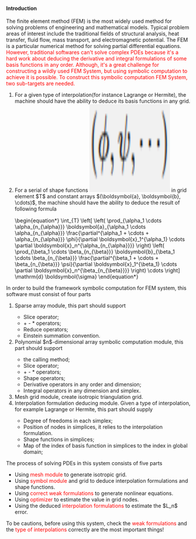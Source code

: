 <h4><b>Introduction</b></h4>
The finite element method (FEM) is the most widely used method for solving problems of engineering and mathematical models.
Typical problem areas of interest include the traditional fields of structural analysis, heat transfer, fluid flow, mass transport, and electromagnetic potential.
The FEM is a particular numerical method for solving partial differential equations.<br>
<font color="red">
However, traditional softwares can't solve complex PDEs because it's a hard work about deducing the derivative and integral formulations of some basis functions in any order.
Although, it's a great challenge for constructing a wildly used FEM System, but using symbolic computation to achieve it is possible.
To construct this symbolic computation FEM System, two sub-targets are needed.
</font><br>
<ol>
    <li>For a given type of interpolation(for instance Lagrange or Hermite), the machine should have the ability to deduce its basis functions in any grid.</li>
    <li>For a serial of shape functions <a><img src="https://github.com/LizhengMathAi/symbol_FEM/blob/main/src/1.png" width="220" height="240" /></a> in grid element $T$ and constant arrays $(\boldsymbol{a}, \boldsymbol{b}, \cdots)$, the machine should have the ability to deduce the result of following formula
    <p style="font-size:1.5vw">
    \begin{equation*}
        \int_{T}
        \left[
        \left( \prod_{\alpha_1 \cdots \alpha_{n_{\alpha}}} \boldsymbol{a}_{\alpha_1 \cdots \alpha_{n_{\alpha}}} \frac{\partial^{\alpha_1 + \cdots + \alpha_{n_{\alpha}}} \phi}{\partial \boldsymbol{x}_1^{\alpha_1} \cdots \partial \boldsymbol{x}_n^{\alpha_{n_{\alpha}}}} \right)
        \left( \prod_{\beta_1 \cdots \beta_{n_{\beta}}} \boldsymbol{b}_{\beta_1 \cdots \beta_{n_{\beta}}} \frac{\partial^{\beta_1 + \cdots + \beta_{n_{\beta}}} \psi}{\partial \boldsymbol{x}_1^{\beta_1} \cdots \partial \boldsymbol{x}_n^{\beta_{n_{\beta}}}} \right)
        \cdots
        \right]
        \mathrm{d} \boldsymbol{\sigma}
    \end{equation*}
    </p>
    </li>
</ol>
In order to build the framework symbolic computation for FEM system, this software must consist of four parts
<ol>
    <li>Sparse array module, this part should support</li>
    <ul>
        <li>Slice operator;</li>
        <li>+ - * operators;</li>
        <li>Reduce operators;</li>
        <li>Einstein summation convention.</li>
    </ul>
    <li>Polynomial $n$-dimensional array symbolic computation module, this part should support</li>
    <ul>
        <li>the calling method;</li>
        <li>Slice operator;</li>
        <li>+ - * operators;</li>
        <li>Shape operators;</li>
        <li>Derivative operators in any order and dimension;</li>
        <li>Integral operators in any dimension and simplex.</li>
    </ul>
    <li>Mesh grid module, create isotropic triangulation grid.</li>
    <li>Interpolation formulation deducing module. Given a type of interpolation, for example Lagrange or Hermite, this part should supply</li>
    <ul>
        <li>Degree of freedoms in each simplex;</li>
        <li>Position of nodes in simplices, it relies to the interpolation formulation.</li>
        <li>Shape functions in simplices;</li>
        <li>Map of the index of basis function in simplices to the index in global domain;</li>
    </ul>
</ol>
The process of solving PDEs in this system consists of five parts
<ul>
    <li>Using <font style="color:red">mesh module</font> to generate isotropic grid.</li>
    <li>Using <font style="color:red">symbol module</font> and grid to deduce interpolation formulations and shape functions.</li>
    <li>Using <font style="color:red">correct weak formulations</font> to generate nonlinear equations.</li>
    <li>Using <font style="color:red">optimizer</font> to estimate the value in grid nodes.</li>
    <li>Using the deduced <font style="color:red">interpolation formulations</font> to estimate the $L_n$ error.</li>
</ul>
To be cautions, before using this system, check the <font style="color:red">weak formulations</font> and the <font style="color:red">type of interpolations</font> correctly are the most important things!
